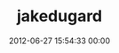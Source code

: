---
title: "jakedugard"
date: 2012-06-27 15:54:33 00:00
permalink: /jakedugard
twitter: "jakedugard"
likes: [993,932,25,1130,129]
id: 1128
gravatar: "http://www.gravatar.com/avatar/159df73e826785c874445766287d9e5d"
---